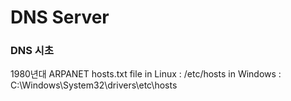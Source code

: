 
# DNS Server


### DNS 시초
1980년대 ARPANET hosts.txt file
in Linux : /etc/hosts
in Windows : C:\Windows\System32\drivers\etc\hosts

<!--stackedit_data:
eyJoaXN0b3J5IjpbLTE3OTk0NzAxMjEsLTQyOTM1OTA1NF19
-->